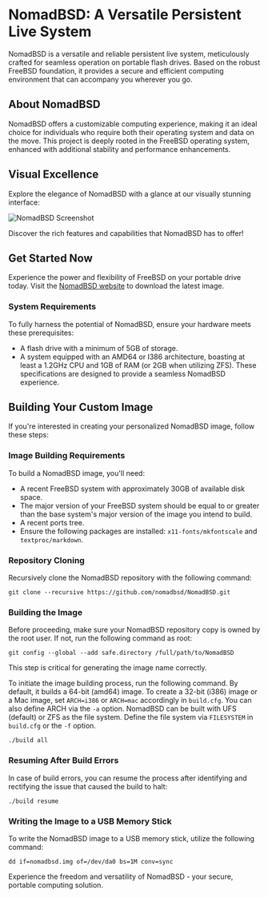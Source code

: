 # NomadBSD: A Versatile Persistent Live System

NomadBSD is a versatile and reliable persistent live system, meticulously crafted for seamless operation on portable flash drives. Based on the robust FreeBSD foundation, it provides a secure and efficient computing environment that can accompany you wherever you go.

## About NomadBSD

NomadBSD offers a customizable computing experience, making it an ideal choice for individuals who require both their operating system and data on the move. This project is deeply rooted in the FreeBSD operating system, enhanced with additional stability and performance enhancements.

## Visual Excellence

Explore the elegance of NomadBSD with a glance at our visually stunning interface:

![NomadBSD Screenshot](http://nomadbsd.org/screenshots/nomadbsd-131R-20221130.png)

Discover the rich features and capabilities that NomadBSD has to offer!

## Get Started Now

Experience the power and flexibility of FreeBSD on your portable drive today. Visit the [NomadBSD website](http://nomadbsd.org) to download the latest image.

### System Requirements

To fully harness the potential of NomadBSD, ensure your hardware meets these prerequisites:

- A flash drive with a minimum of 5GB of storage.
- A system equipped with an AMD64 or I386 architecture, boasting at least a 1.2GHz CPU and 1GB of RAM (or 2GB when utilizing ZFS). These specifications are designed to provide a seamless NomadBSD experience.

## Building Your Custom Image

If you're interested in creating your personalized NomadBSD image, follow these steps:

### Image Building Requirements

To build a NomadBSD image, you'll need:

- A recent FreeBSD system with approximately 30GB of available disk space.
- The major version of your FreeBSD system should be equal to or greater than the base system's major version of the image you intend to build.
- A recent ports tree.
- Ensure the following packages are installed: `x11-fonts/mkfontscale` and `textproc/markdown`.

### Repository Cloning

Recursively clone the NomadBSD repository with the following command:

```shell
git clone --recursive https://github.com/nomadbsd/NomadBSD.git
```

### Building the Image

Before proceeding, make sure your NomadBSD repository copy is owned by the root user. If not, run the following command as root:

```shell
git config --global --add safe.directory /full/path/to/NomadBSD
```

This step is critical for generating the image name correctly.

To initiate the image building process, run the following command. By default, it builds a 64-bit (amd64) image. To create a 32-bit (i386) image or a Mac image, set `ARCH=i386` or `ARCH=mac` accordingly in `build.cfg`. You can also define ARCH via the `-a` option. NomadBSD can be built with UFS (default) or ZFS as the file system. Define the file system via `FILESYSTEM` in `build.cfg` or the `-f` option.

```shell
./build all
```

### Resuming After Build Errors

In case of build errors, you can resume the process after identifying and rectifying the issue that caused the build to halt:

```shell
./build resume
```

### Writing the Image to a USB Memory Stick

To write the NomadBSD image to a USB memory stick, utilize the following command:

```shell
dd if=nomadbsd.img of=/dev/da0 bs=1M conv=sync
```

Experience the freedom and versatility of NomadBSD - your secure, portable computing solution.
